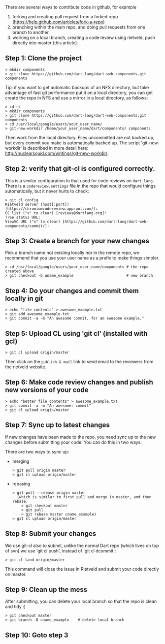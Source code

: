 There are several ways to contribute code in github, for example

1. forking and creating pull request from a forked repo (https://help.github.com/articles/fork-a-repo)
1. branching within the main repo, and doing pull requests from one branch to another.
1. working on a local branch, creating a code review using rietveld, push directly into master (this article).

## Step 1: Clone the project

    > mkdir components
    > git clone https://github.com/dart-lang/dart-web-components.git components

Tip: if you want to get automatic backups of an NFS directory, but take advantage of fast git performance put it on a local directory, you can get create the repo in NFS and use a mirror in a local directory, as follows:

    > cd ~/
    > mkdir components
    > git clone https://github.com/dart-lang/dart-web-components.git components
    > cd /usr/local/google/users/your_user_name/
    > git-new-workdir /home/your_user_name/dart/components/ components

Then work from the local directory. Files uncommitted are not backed up, but every commit you make is automatically backed up. The script 'git-new-workdir' is described in more detail here: http://nuclearsquid.com/writings/git-new-workdir/.
 
## Step 2: verify that git-cl is configured correctly.
 
This is a similar configuration to that used for code reviews on `dart_lang`. There is a `codereview.settings` file in the repo that would configure things automatically, but it never hurts to check:

    > git cl config
    Rietveld server (host[:port]) [https://chromiumcodereview.appspot.com/]:
    CC list ("x" to clear) [reviews@dartlang.org]:
    Tree status URL:
    ViewVC URL ("x" to clear) [https://github.com/dart-lang/dart-web-components/commit/]:

## Step 3: Create a branch for your new changes

Pick a branch name not existing locally nor in the remote repo, we recommend that you use your user name as a prefix to make things simpler.

    > cd /usr/local/google/users/your_user_name/components # the repo created above
    > git checkout -b uname_example                        # new branch

## Step 4: Do your changes and commit them locally in git

    > echo "file contents" > awesome_example.txt
    > git add awesome_example.txt
    > git commit -a -m "An awesome commit, for an awesome example."

## Step 5: Upload CL using 'git cl' (installed with gcl)

    > git cl upload origin/master

Then click on the `publish & mail` link to send email to the reviewers from the rietveld website.

## Step 6: Make code review changes and publish new versions of your code

    > echo "better file contents" > awesome_example.txt
    > git commit -a -m "An awesomer commit"
    > git cl upload origin/master

## Step 7: Sync up to latest changes

If new changes have been made to the repo, you need sync up to the new changes before submitting your code. You can do this in two ways:

There are two ways to sync up:
  * merging

        > git pull origin master
        > git cl upload origin/master

  * rebasing

        > git pull --rebase origin master
          (which is similar to first pull and merge in master, and then rebase:
            > git checkout master
            > git pull
            > git rebase master uname_example)
        > git cl upload origin/master

## Step 8: Submit your changes

We use git-cl also to submit, unlike the normal Dart repo (which lives on top of svn) we use 'git cl push', instead of 'git cl dcommit':

    > git cl land origin/master

This command will close the issue in Rietveld and submit your code directly on master.

## Step 9: Clean up the mess

After submitting, you can delete your local branch so that the repo is clean and tidy :)
 
    > git checkout master
    > git branch -D uname_example    # delete local branch

## Step 10: Goto step 3